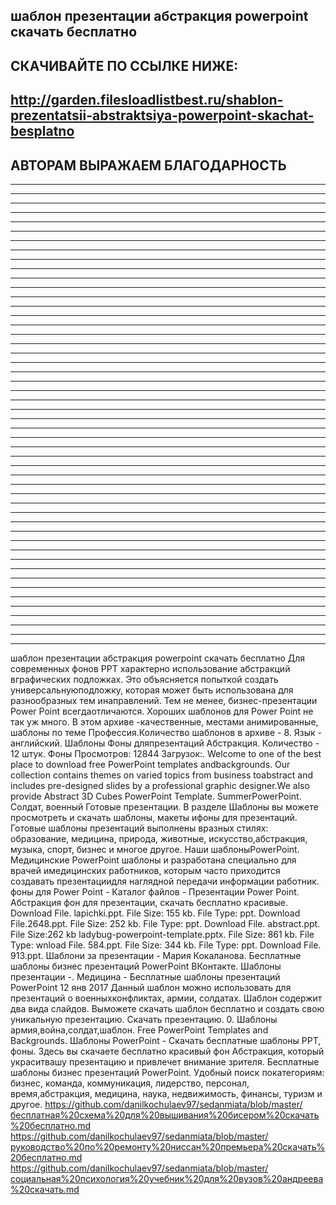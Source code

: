 шаблон презентации абстракция powerpoint скачать бесплатно
--------------------------------------------------
СКАЧИВАЙТЕ ПО ССЫЛКЕ НИЖЕ:
--------------------------------------------------
http://garden.filesloadlistbest.ru/shablon-prezentatsii-abstraktsiya-powerpoint-skachat-besplatno
--------------------------------------------------
АВТОРАМ ВЫРАЖАЕМ БЛАГОДАРНОСТЬ
--------------------------------------------------
--------------------------------------------------
--------------------------------------------------
--------------------------------------------------
--------------------------------------------------
--------------------------------------------------
--------------------------------------------------
--------------------------------------------------
--------------------------------------------------
--------------------------------------------------
--------------------------------------------------
--------------------------------------------------
--------------------------------------------------
--------------------------------------------------
--------------------------------------------------
--------------------------------------------------
--------------------------------------------------
--------------------------------------------------
--------------------------------------------------
--------------------------------------------------
--------------------------------------------------
--------------------------------------------------
--------------------------------------------------
--------------------------------------------------
--------------------------------------------------
--------------------------------------------------
--------------------------------------------------
--------------------------------------------------
--------------------------------------------------
--------------------------------------------------
--------------------------------------------------
--------------------------------------------------
--------------------------------------------------
--------------------------------------------------
--------------------------------------------------
--------------------------------------------------
--------------------------------------------------
--------------------------------------------------
--------------------------------------------------
--------------------------------------------------
--------------------------------------------------
--------------------------------------------------
--------------------------------------------------
--------------------------------------------------
--------------------------------------------------
--------------------------------------------------
--------------------------------------------------
--------------------------------------------------
--------------------------------------------------
--------------------------------------------------
--------------------------------------------------
шаблон презентации абстракция powerpoint скачать бесплатно Для современных фонов PPT характерно использование абстракций вграфических подложках. Это объясняется попыткой создать универсальнуюподложку, которая может быть использована для разнообразных тем инаправлений. Тем не менее, бизнес-презентации Power Point всегдаотличаются. Хороших шаблонов для Power Point не так уж много. В этом архиве -качественные, местами анимированные, шаблоны по теме Профессия.Количество шаблонов в архиве - 8. Язык - английский. Шаблоны  Фоны дляпрезентаций Абстракция. Количество - 12 штук. Фоны  Просмотров: 12844 Загрузок:. Welcome to one of the best place to download free PowerPoint templates andbackgrounds. Our collection contains themes on varied topics from business toabstract and includes pre-designed slides by a professional graphic designer.We also provide  Abstract 3D Cubes PowerPoint Template. SummerPowerPoint. Солдат, военный  Готовые презентации. В разделе Шаблоны вы можете просмотреть и скачать шаблоны, макеты ифоны для презентаций. Готовые шаблоны презентаций выполнены вразных стилях: образование, медицина, природа, животные, искусство,абстракция, музыка, спорт, бизнес и многое другое. Наши шаблоныPowerPoint. Медицинские PowerPoint шаблоны и разработана специально для врачей имедицинских работников, которым часто приходится создавать презентациидля наглядной передачи информации работник. фоны для Рower Point - Каталог файлов - Презентации Power Point. Абстракция фон для презентации, скачать бесплатно красивые. Download File. lapichki.ppt. File Size: 155 kb. File Type: ppt. Download File.2648.ppt. File Size: 252 kb. File Type: ppt. Download File. abstract.ppt. File Size:262 kb  ladybug-powerpoint-template.pptx. File Size: 861 kb. File Type: wnload File. 584.ppt. File Size: 344 kb. File Type: ppt. Download File. 913.ppt. Шаблони за презентации - Мария Кокаланова. Бесплатные шаблоны бизнес презентаций PowerPoint  ВКонтакте. Шаблоны презентации -. Медицина - Бесплатные шаблоны презентаций PowerPoint
12 янв 2017  Данный шаблон можно использовать для презентаций о военныхконфликтах, армии, солдатах. Шаблон содержит два вида слайдов. Выможете скачать шаблон бесплатно и создать свою уникальную презентацию. Скачать презентацию. 0. Шаблоны армия,война,солдат,шаблон. Free PowerPoint Templates and Backgrounds. Шаблоны PowerPoint - Скачать бесплатные шаблоны PPT, фоны. Здесь вы скачаете бесплатно красивый фон Абстракция, который украситвашу презентацию и привлечет внимание зрителя. Бесплатные шаблоны бизнес презентаций PowerPoint. Удобный поиск покатегориям: бизнес, команда, коммуникация, лидерство, персонал, время,абстракция, медицина, наука, недвижимость, финансы, туризм и другое.
https://github.com/danilkochulaev97/sedanmiata/blob/master/бесплатная%20схема%20для%20вышивания%20бисером%20скачать%20бесплатно.md
https://github.com/danilkochulaev97/sedanmiata/blob/master/руководство%20по%20ремонту%20ниссан%20премьера%20скачать%20бесплатно.md
https://github.com/danilkochulaev97/sedanmiata/blob/master/социальная%20психология%20учебник%20для%20вузов%20андреева%20скачать.md